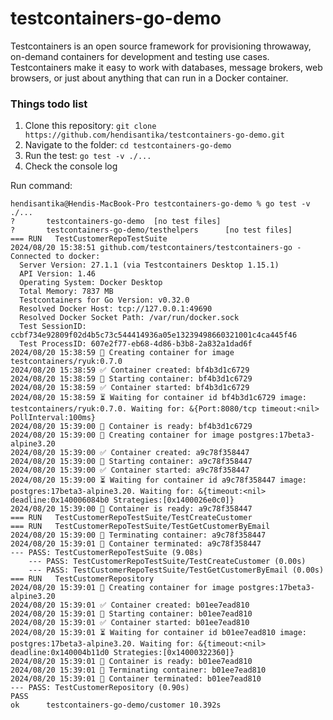 # testcontainers-go-demo

Testcontainers is an open source framework for provisioning throwaway, on-demand containers for development and testing
use cases.
Testcontainers make it easy to work with databases, message brokers, web browsers, or just about anything that can run
in a Docker container.

### Things todo list

1. Clone this repository: `git clone https://github.com/hendisantika/testcontainers-go-demo.git`
2. Navigate to the folder: `cd testcontainers-go-demo`
3. Run the test: `go test -v ./...`
4. Check the console log

Run command:

```shell
hendisantika@Hendis-MacBook-Pro testcontainers-go-demo % go test -v ./...
?       testcontainers-go-demo  [no test files]
?       testcontainers-go-demo/testhelpers      [no test files]
=== RUN   TestCustomerRepoTestSuite
2024/08/20 15:38:51 github.com/testcontainers/testcontainers-go - Connected to docker: 
  Server Version: 27.1.1 (via Testcontainers Desktop 1.15.1)
  API Version: 1.46
  Operating System: Docker Desktop
  Total Memory: 7837 MB
  Testcontainers for Go Version: v0.32.0
  Resolved Docker Host: tcp://127.0.0.1:49690
  Resolved Docker Socket Path: /var/run/docker.sock
  Test SessionID: ccbf734e92809f02d4b5c73c544414936a05e13239498660321001c4ca445f46
  Test ProcessID: 607e2f77-eb68-4d86-b3b8-2a832a1dad6f
2024/08/20 15:38:59 🐳 Creating container for image testcontainers/ryuk:0.7.0
2024/08/20 15:38:59 ✅ Container created: bf4b3d1c6729
2024/08/20 15:38:59 🐳 Starting container: bf4b3d1c6729
2024/08/20 15:38:59 ✅ Container started: bf4b3d1c6729
2024/08/20 15:38:59 ⏳ Waiting for container id bf4b3d1c6729 image: testcontainers/ryuk:0.7.0. Waiting for: &{Port:8080/tcp timeout:<nil> PollInterval:100ms}
2024/08/20 15:39:00 🔔 Container is ready: bf4b3d1c6729
2024/08/20 15:39:00 🐳 Creating container for image postgres:17beta3-alpine3.20
2024/08/20 15:39:00 ✅ Container created: a9c78f358447
2024/08/20 15:39:00 🐳 Starting container: a9c78f358447
2024/08/20 15:39:00 ✅ Container started: a9c78f358447
2024/08/20 15:39:00 ⏳ Waiting for container id a9c78f358447 image: postgres:17beta3-alpine3.20. Waiting for: &{timeout:<nil> deadline:0x140006084b0 Strategies:[0x1400026e0c0]}
2024/08/20 15:39:00 🔔 Container is ready: a9c78f358447
=== RUN   TestCustomerRepoTestSuite/TestCreateCustomer
=== RUN   TestCustomerRepoTestSuite/TestGetCustomerByEmail
2024/08/20 15:39:00 🐳 Terminating container: a9c78f358447
2024/08/20 15:39:01 🚫 Container terminated: a9c78f358447
--- PASS: TestCustomerRepoTestSuite (9.08s)
    --- PASS: TestCustomerRepoTestSuite/TestCreateCustomer (0.00s)
    --- PASS: TestCustomerRepoTestSuite/TestGetCustomerByEmail (0.00s)
=== RUN   TestCustomerRepository
2024/08/20 15:39:01 🐳 Creating container for image postgres:17beta3-alpine3.20
2024/08/20 15:39:01 ✅ Container created: b01ee7ead810
2024/08/20 15:39:01 🐳 Starting container: b01ee7ead810
2024/08/20 15:39:01 ✅ Container started: b01ee7ead810
2024/08/20 15:39:01 ⏳ Waiting for container id b01ee7ead810 image: postgres:17beta3-alpine3.20. Waiting for: &{timeout:<nil> deadline:0x140004b11d0 Strategies:[0x14000322360]}
2024/08/20 15:39:01 🔔 Container is ready: b01ee7ead810
2024/08/20 15:39:01 🐳 Terminating container: b01ee7ead810
2024/08/20 15:39:01 🚫 Container terminated: b01ee7ead810
--- PASS: TestCustomerRepository (0.90s)
PASS
ok      testcontainers-go-demo/customer 10.392s

```
